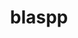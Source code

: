 ---
title: "blaspp"
layout: cache
categories: [package, develop]
meta: {"compilers": ["cce@18.0.0", "gcc@10.3.0", "gcc@11.4.0", "gcc@9.4.0", "intel-oneapi-compilers@2025.1.0"], "num_specs": 54, "num_specs_by_stack": {"e4s": 21, "e4s-cray-rhel": 5, "e4s-cray-sles": 2, "e4s-neoverse-v2": 10, "e4s-neoverse_v1": 8, "e4s-oneapi": 6, "e4s-power": 2, "root": 54}, "oss": ["rhel8", "sle_hpc15", "ubuntu20.04", "ubuntu22.04"], "platforms": ["linux"], "stacks": ["e4s", "e4s-cray-rhel", "e4s-cray-sles", "e4s-neoverse-v2", "e4s-neoverse_v1", "e4s-oneapi", "e4s-power", "root"], "targets": ["neoverse_v1", "neoverse_v2", "ppc64le", "x86_64_v3", "x86_64_v4"], "versions": ["2024.10.26"]}
spec_details: [{"compiler": "gcc@11.4.0", "hash": "35wrrzaomzu6i3cevbpk73lvqcfwolpf", "os": "ubuntu22.04", "platform": "linux", "size": "-", "stacks": ["e4s-neoverse-v2", "root"], "target": "neoverse_v2", "variants": ["build_system=cmake", "build_type=Release", "+cuda", "cuda_arch:=90", "generator=make", "~ipo", "+openmp", "~rocm", "+shared", "~sycl"], "versions": ["2024.10.26"]}, {"compiler": "gcc@11.4.0", "hash": "3fvup4mdd2mkfzab3dqwmlcnxmqhn2fb", "os": "ubuntu22.04", "platform": "linux", "size": "-", "stacks": ["e4s", "root"], "target": "x86_64_v3", "variants": ["amdgpu_target:=gfx90a", "build_system=cmake", "build_type=Release", "~cuda", "generator=make", "~ipo", "+openmp", "+rocm", "+shared", "~sycl"], "versions": ["2024.10.26"]}, {"compiler": "gcc@11.4.0", "hash": "5ss75cc6jyktspwifc7uzgfey6l5mdxp", "os": "ubuntu22.04", "platform": "linux", "size": "-", "stacks": ["e4s", "root"], "target": "x86_64_v3", "variants": ["build_system=cmake", "build_type=Release", "+cuda", "cuda_arch:=80", "generator=make", "~ipo", "+openmp", "~rocm", "+shared", "~sycl"], "versions": ["2024.10.26"]}, {"compiler": "gcc@11.4.0", "hash": "5xijdgamnscqsgyrggpb3s3hory5koey", "os": "ubuntu22.04", "platform": "linux", "size": "-", "stacks": ["e4s", "root"], "target": "x86_64_v3", "variants": ["amdgpu_target:=gfx90a", "build_system=cmake", "build_type=Release", "~cuda", "generator=make", "~ipo", "+openmp", "+rocm", "+shared", "~sycl"], "versions": ["2024.10.26"]}, {"compiler": "gcc@11.4.0", "hash": "6cdly7rmnuvfybrpz7bvnur7mmog3tjn", "os": "ubuntu22.04", "platform": "linux", "size": "-", "stacks": ["e4s-neoverse_v1", "root"], "target": "neoverse_v1", "variants": ["build_system=cmake", "build_type=Release", "+cuda", "cuda_arch:=75", "generator=make", "~ipo", "+openmp", "~rocm", "+shared", "~sycl"], "versions": ["2024.10.26"]}, {"compiler": "gcc@11.4.0", "hash": "6nbt525eqv6lbo5f6wc7emfnge6oc6l7", "os": "ubuntu22.04", "platform": "linux", "size": "-", "stacks": ["e4s", "root"], "target": "x86_64_v3", "variants": ["build_system=cmake", "build_type=Release", "~cuda", "generator=make", "~ipo", "+openmp", "~rocm", "+shared", "~sycl"], "versions": ["2024.10.26"]}, {"compiler": "gcc@10.3.0", "hash": "6nscuqntl5c26zsiuaqw5xffxjl5xtdd", "os": "sle_hpc15", "platform": "linux", "size": "-", "stacks": ["e4s-cray-sles", "root"], "target": "x86_64_v4", "variants": ["build_system=cmake", "build_type=Release", "~cuda", "generator=make", "~ipo", "+openmp", "~rocm", "+shared", "~sycl"], "versions": ["2024.10.26"]}, {"compiler": "cce@18.0.0", "hash": "6y6fwjgemzzwpj3gge6ei43wimnlzvvv", "os": "rhel8", "platform": "linux", "size": "-", "stacks": ["e4s-cray-rhel", "root"], "target": "x86_64_v3", "variants": ["build_system=cmake", "build_type=Release", "~cuda", "generator=make", "~ipo", "+openmp", "~rocm", "+shared", "~sycl"], "versions": ["2024.10.26"]}, {"compiler": "gcc@11.4.0", "hash": "7e633nsyeuamyxpxidhgjdk6yutttnqt", "os": "ubuntu22.04", "platform": "linux", "size": "-", "stacks": ["e4s", "root"], "target": "x86_64_v3", "variants": ["amdgpu_target:=gfx90a", "build_system=cmake", "build_type=Release", "~cuda", "generator=make", "~ipo", "+openmp", "+rocm", "+shared", "~sycl"], "versions": ["2024.10.26"]}, {"compiler": "gcc@11.4.0", "hash": "7p3knbtsb4lfw3eq4napsgthoioevu7q", "os": "ubuntu22.04", "platform": "linux", "size": "-", "stacks": ["e4s-neoverse_v1", "root"], "target": "neoverse_v1", "variants": ["build_system=cmake", "build_type=Release", "~cuda", "generator=make", "~ipo", "+openmp", "~rocm", "+shared", "~sycl"], "versions": ["2024.10.26"]}, {"compiler": "intel-oneapi-compilers@2025.1.0", "hash": "a2yp3unqbcicbcchvchi3zv3wvpg7ydp", "os": "ubuntu22.04", "platform": "linux", "size": "-", "stacks": ["e4s-oneapi", "root"], "target": "x86_64_v3", "variants": ["build_system=cmake", "build_type=Release", "~cuda", "generator=make", "~ipo", "+openmp", "~rocm", "+shared", "~sycl"], "versions": ["2024.10.26"]}, {"compiler": "gcc@11.4.0", "hash": "afw33rij6tulx4a6obcarpbebt4mls5s", "os": "ubuntu22.04", "platform": "linux", "size": "-", "stacks": ["e4s-neoverse-v2", "root"], "target": "neoverse_v2", "variants": ["build_system=cmake", "build_type=Release", "~cuda", "generator=make", "~ipo", "+openmp", "~rocm", "+shared", "~sycl"], "versions": ["2024.10.26"]}, {"compiler": "gcc@11.4.0", "hash": "bby6qrnifbxqsvj77le4rtrueuqmktxo", "os": "ubuntu22.04", "platform": "linux", "size": "-", "stacks": ["e4s", "root"], "target": "x86_64_v3", "variants": ["build_system=cmake", "build_type=Release", "+cuda", "cuda_arch:=90", "generator=make", "~ipo", "+openmp", "~rocm", "+shared", "~sycl"], "versions": ["2024.10.26"]}, {"compiler": "gcc@11.4.0", "hash": "bscx424oil3a6bcb4wdipux5s35gnous", "os": "ubuntu22.04", "platform": "linux", "size": "-", "stacks": ["e4s-neoverse_v1", "root"], "target": "neoverse_v1", "variants": ["build_system=cmake", "build_type=Release", "+cuda", "cuda_arch:=90", "generator=make", "~ipo", "+openmp", "~rocm", "+shared", "~sycl"], "versions": ["2024.10.26"]}, {"compiler": "intel-oneapi-compilers@2025.1.0", "hash": "didp66mk7kpl6ljz32zg6rosbar3obvk", "os": "ubuntu22.04", "platform": "linux", "size": "-", "stacks": ["e4s-oneapi", "root"], "target": "x86_64_v3", "variants": ["build_system=cmake", "build_type=Release", "~cuda", "generator=make", "~ipo", "+openmp", "~rocm", "+shared", "~sycl"], "versions": ["2024.10.26"]}, {"compiler": "gcc@11.4.0", "hash": "dreie4csslgii33wsze7a3q4gyh5grna", "os": "ubuntu22.04", "platform": "linux", "size": "-", "stacks": ["e4s-neoverse-v2", "root"], "target": "neoverse_v2", "variants": ["build_system=cmake", "build_type=Release", "~cuda", "generator=make", "~ipo", "+openmp", "~rocm", "+shared", "~sycl"], "versions": ["2024.10.26"]}, {"compiler": "gcc@9.4.0", "hash": "dufpsxvqly2koe6ox7wik67indpz4kue", "os": "ubuntu20.04", "platform": "linux", "size": "-", "stacks": ["e4s-power", "root"], "target": "ppc64le", "variants": ["build_system=cmake", "build_type=Release", "~cuda", "generator=make", "~ipo", "+openmp", "~rocm", "+shared", "~sycl"], "versions": ["2024.10.26"]}, {"compiler": "gcc@11.4.0", "hash": "dy6sk4owce77yvelaqwuciliwz5ex7gi", "os": "ubuntu22.04", "platform": "linux", "size": "-", "stacks": ["e4s-neoverse_v1", "root"], "target": "neoverse_v1", "variants": ["build_system=cmake", "build_type=Release", "+cuda", "cuda_arch:=80", "generator=make", "~ipo", "+openmp", "~rocm", "+shared", "~sycl"], "versions": ["2024.10.26"]}, {"compiler": "gcc@11.4.0", "hash": "edtwiz4ws32mosp2jlouvzwdx3zx4zm2", "os": "ubuntu22.04", "platform": "linux", "size": "-", "stacks": ["e4s-neoverse-v2", "root"], "target": "neoverse_v2", "variants": ["build_system=cmake", "build_type=Release", "+cuda", "cuda_arch:=90", "generator=make", "~ipo", "+openmp", "~rocm", "+shared", "~sycl"], "versions": ["2024.10.26"]}, {"compiler": "gcc@11.4.0", "hash": "ffk37u3eiuvkhzpriq3nq7ogn2h5sd46", "os": "ubuntu22.04", "platform": "linux", "size": "-", "stacks": ["e4s-neoverse_v1", "root"], "target": "neoverse_v1", "variants": ["build_system=cmake", "build_type=Release", "+cuda", "cuda_arch:=90", "generator=make", "~ipo", "+openmp", "~rocm", "+shared", "~sycl"], "versions": ["2024.10.26"]}, {"compiler": "gcc@11.4.0", "hash": "fws4z4vbtfbu3lx6q4qlmeniazcumu5w", "os": "ubuntu22.04", "platform": "linux", "size": "-", "stacks": ["e4s-neoverse-v2", "root"], "target": "neoverse_v2", "variants": ["build_system=cmake", "build_type=Release", "~cuda", "generator=make", "~ipo", "+openmp", "~rocm", "+shared", "~sycl"], "versions": ["2024.10.26"]}, {"compiler": "gcc@11.4.0", "hash": "gf4esvbhi6hgup44ivdvfiezsdzbc2h3", "os": "ubuntu22.04", "platform": "linux", "size": "-", "stacks": ["e4s-neoverse-v2", "root"], "target": "neoverse_v2", "variants": ["build_system=cmake", "build_type=Release", "+cuda", "cuda_arch:=90", "generator=make", "~ipo", "+openmp", "~rocm", "+shared", "~sycl"], "versions": ["2024.10.26"]}, {"compiler": "gcc@11.4.0", "hash": "htu432rwcs6tqwrqo4igde6lrb3usp4p", "os": "ubuntu22.04", "platform": "linux", "size": "-", "stacks": ["e4s", "root"], "target": "x86_64_v3", "variants": ["build_system=cmake", "build_type=Release", "~cuda", "generator=make", "~ipo", "+openmp", "~rocm", "+shared", "~sycl"], "versions": ["2024.10.26"]}, {"compiler": "gcc@11.4.0", "hash": "hv2ewceh5bah54kbvh3ovpf75nemvyic", "os": "ubuntu22.04", "platform": "linux", "size": "-", "stacks": ["e4s-neoverse_v1", "root"], "target": "neoverse_v1", "variants": ["build_system=cmake", "build_type=Release", "+cuda", "cuda_arch:=75", "generator=make", "~ipo", "+openmp", "~rocm", "+shared", "~sycl"], "versions": ["2024.10.26"]}, {"compiler": "gcc@11.4.0", "hash": "igf6g466zh7aqpyiirmrnybdjc6nwsnj", "os": "ubuntu22.04", "platform": "linux", "size": "-", "stacks": ["e4s-neoverse-v2", "root"], "target": "neoverse_v2", "variants": ["build_system=cmake", "build_type=Release", "~cuda", "generator=make", "~ipo", "+openmp", "~rocm", "+shared", "~sycl"], "versions": ["2024.10.26"]}, {"compiler": "gcc@11.4.0", "hash": "ink3cuqcth5sx3d7ta3kd4g5lvhktr2i", "os": "ubuntu22.04", "platform": "linux", "size": "-", "stacks": ["e4s-neoverse-v2", "root"], "target": "neoverse_v2", "variants": ["build_system=cmake", "build_type=Release", "+cuda", "cuda_arch:=90", "generator=make", "~ipo", "+openmp", "~rocm", "+shared", "~sycl"], "versions": ["2024.10.26"]}, {"compiler": "gcc@11.4.0", "hash": "ivip7fks6undv5gdefoukrqewlvvffoh", "os": "ubuntu22.04", "platform": "linux", "size": "-", "stacks": ["e4s", "root"], "target": "x86_64_v3", "variants": ["amdgpu_target:=gfx90a", "build_system=cmake", "build_type=Release", "~cuda", "generator=make", "~ipo", "+openmp", "+rocm", "+shared", "~sycl"], "versions": ["2024.10.26"]}, {"compiler": "gcc@11.4.0", "hash": "jitbazurantf3gu2enct4pqgbat4hvls", "os": "ubuntu22.04", "platform": "linux", "size": "-", "stacks": ["e4s-neoverse_v1", "root"], "target": "neoverse_v1", "variants": ["build_system=cmake", "build_type=Release", "+cuda", "cuda_arch:=80", "generator=make", "~ipo", "+openmp", "~rocm", "+shared", "~sycl"], "versions": ["2024.10.26"]}, {"compiler": "intel-oneapi-compilers@2025.1.0", "hash": "jypcikma4324loiujj5bjmi3zu6z6zk5", "os": "ubuntu22.04", "platform": "linux", "size": "-", "stacks": ["e4s-oneapi", "root"], "target": "x86_64_v3", "variants": ["build_system=cmake", "build_type=Release", "~cuda", "generator=make", "~ipo", "+openmp", "~rocm", "+shared", "~sycl"], "versions": ["2024.10.26"]}, {"compiler": "gcc@10.3.0", "hash": "kxvn6zxlqvdggy2nex5nghq2v7qpqqvl", "os": "sle_hpc15", "platform": "linux", "size": "-", "stacks": ["e4s-cray-sles", "root"], "target": "x86_64_v4", "variants": ["build_system=cmake", "build_type=Release", "~cuda", "generator=make", "~ipo", "+openmp", "~rocm", "+shared", "~sycl"], "versions": ["2024.10.26"]}, {"compiler": "gcc@11.4.0", "hash": "lk5xljuwlyzyjtmbemxynf5qm2x67mdc", "os": "ubuntu22.04", "platform": "linux", "size": "-", "stacks": ["e4s", "root"], "target": "x86_64_v3", "variants": ["amdgpu_target:=gfx90a", "build_system=cmake", "build_type=Release", "~cuda", "generator=make", "~ipo", "+openmp", "+rocm", "+shared", "~sycl"], "versions": ["2024.10.26"]}, {"compiler": "intel-oneapi-compilers@2025.1.0", "hash": "mehwhmhntztqs2jolnlwjbux3a45df5c", "os": "ubuntu22.04", "platform": "linux", "size": "-", "stacks": ["e4s-oneapi", "root"], "target": "x86_64_v3", "variants": ["build_system=cmake", "build_type=Release", "~cuda", "generator=make", "~ipo", "+openmp", "~rocm", "+shared", "~sycl"], "versions": ["2024.10.26"]}, {"compiler": "gcc@11.4.0", "hash": "nbcykpo5qssmbhetjzbpg5x4nyrrd3ct", "os": "ubuntu22.04", "platform": "linux", "size": "-", "stacks": ["e4s", "root"], "target": "x86_64_v3", "variants": ["amdgpu_target:=gfx90a", "build_system=cmake", "build_type=Release", "~cuda", "generator=make", "~ipo", "+openmp", "+rocm", "+shared", "~sycl"], "versions": ["2024.10.26"]}, {"compiler": "gcc@11.4.0", "hash": "o7xkjiamsjrsffjjjv3s2u5iin3ubokd", "os": "ubuntu22.04", "platform": "linux", "size": "-", "stacks": ["e4s", "root"], "target": "x86_64_v3", "variants": ["amdgpu_target:=gfx90a", "build_system=cmake", "build_type=Release", "~cuda", "generator=make", "~ipo", "+openmp", "+rocm", "+shared", "~sycl"], "versions": ["2024.10.26"]}, {"compiler": "gcc@11.4.0", "hash": "ocyp2tcsaljkmwwocajuogue4hzlcy7m", "os": "ubuntu22.04", "platform": "linux", "size": "-", "stacks": ["e4s", "root"], "target": "x86_64_v3", "variants": ["build_system=cmake", "build_type=Release", "+cuda", "cuda_arch:=80", "generator=make", "~ipo", "+openmp", "~rocm", "+shared", "~sycl"], "versions": ["2024.10.26"]}, {"compiler": "gcc@11.4.0", "hash": "oqtrhr52uf6uidfoyizqrxptv544nh5t", "os": "ubuntu22.04", "platform": "linux", "size": "-", "stacks": ["e4s", "root"], "target": "x86_64_v3", "variants": ["build_system=cmake", "build_type=Release", "~cuda", "generator=make", "~ipo", "+openmp", "~rocm", "+shared", "~sycl"], "versions": ["2024.10.26"]}, {"compiler": "intel-oneapi-compilers@2025.1.0", "hash": "qrebqmoixol5u4y3pofxsadld6dg6sez", "os": "ubuntu22.04", "platform": "linux", "size": "-", "stacks": ["e4s-oneapi", "root"], "target": "x86_64_v3", "variants": ["build_system=cmake", "build_type=Release", "~cuda", "generator=make", "~ipo", "+openmp", "~rocm", "+shared", "~sycl"], "versions": ["2024.10.26"]}, {"compiler": "gcc@9.4.0", "hash": "r6wjeykyu7h3f34fpnuwcnsldxzmji2x", "os": "ubuntu20.04", "platform": "linux", "size": "-", "stacks": ["e4s-power", "root"], "target": "ppc64le", "variants": ["build_system=cmake", "build_type=Release", "+cuda", "cuda_arch:=70", "generator=make", "~ipo", "+openmp", "~rocm", "+shared", "~sycl"], "versions": ["2024.10.26"]}, {"compiler": "gcc@11.4.0", "hash": "sublsogf3dtv7qfbptbqdinr3xpgdcuq", "os": "ubuntu22.04", "platform": "linux", "size": "-", "stacks": ["e4s-neoverse_v1", "root"], "target": "neoverse_v1", "variants": ["build_system=cmake", "build_type=Release", "~cuda", "generator=make", "~ipo", "+openmp", "~rocm", "+shared", "~sycl"], "versions": ["2024.10.26"]}, {"compiler": "gcc@11.4.0", "hash": "sznj6orlohvq5eklztr774zqpj7nggl6", "os": "ubuntu22.04", "platform": "linux", "size": "-", "stacks": ["e4s-neoverse-v2", "root"], "target": "neoverse_v2", "variants": ["build_system=cmake", "build_type=Release", "~cuda", "generator=make", "~ipo", "+openmp", "~rocm", "+shared", "~sycl"], "versions": ["2024.10.26"]}, {"compiler": "gcc@11.4.0", "hash": "ttv3kbnsnovjhwte3jt2zonablvvtwx7", "os": "ubuntu22.04", "platform": "linux", "size": "-", "stacks": ["e4s", "root"], "target": "x86_64_v3", "variants": ["build_system=cmake", "build_type=Release", "+cuda", "cuda_arch:=80", "generator=make", "~ipo", "+openmp", "~rocm", "+shared", "~sycl"], "versions": ["2024.10.26"]}, {"compiler": "cce@18.0.0", "hash": "u2rrcamwrnwtae2qxcdzd2qxfydpk52f", "os": "rhel8", "platform": "linux", "size": "-", "stacks": ["e4s-cray-rhel", "root"], "target": "x86_64_v3", "variants": ["build_system=cmake", "build_type=Release", "~cuda", "generator=make", "~ipo", "+openmp", "~rocm", "+shared", "~sycl"], "versions": ["2024.10.26"]}, {"compiler": "intel-oneapi-compilers@2025.1.0", "hash": "vlq6t5ujajsoefn4sns7m5ngpi5teqol", "os": "ubuntu22.04", "platform": "linux", "size": "-", "stacks": ["e4s-oneapi", "root"], "target": "x86_64_v3", "variants": ["build_system=cmake", "build_type=Release", "~cuda", "generator=make", "~ipo", "+openmp", "~rocm", "+shared", "~sycl"], "versions": ["2024.10.26"]}, {"compiler": "gcc@11.4.0", "hash": "vuurq3rpugmx44afmk5urknclgz36ql6", "os": "ubuntu22.04", "platform": "linux", "size": "-", "stacks": ["e4s", "root"], "target": "x86_64_v3", "variants": ["amdgpu_target:=gfx90a", "build_system=cmake", "build_type=Release", "~cuda", "generator=make", "~ipo", "+openmp", "+rocm", "+shared", "~sycl"], "versions": ["2024.10.26"]}, {"compiler": "gcc@11.4.0", "hash": "w4lxbzcrmqdbcpqonsugnv6nyrda4f6a", "os": "ubuntu22.04", "platform": "linux", "size": "-", "stacks": ["e4s", "root"], "target": "x86_64_v3", "variants": ["amdgpu_target:=gfx90a", "build_system=cmake", "build_type=Release", "~cuda", "generator=make", "~ipo", "+openmp", "+rocm", "+shared", "~sycl"], "versions": ["2024.10.26"]}, {"compiler": "gcc@11.4.0", "hash": "wegfzldktm6xwymyqbibzw3szhnhpwd3", "os": "ubuntu22.04", "platform": "linux", "size": "-", "stacks": ["e4s", "root"], "target": "x86_64_v3", "variants": ["build_system=cmake", "build_type=Release", "+cuda", "cuda_arch:=90", "generator=make", "~ipo", "+openmp", "~rocm", "+shared", "~sycl"], "versions": ["2024.10.26"]}, {"compiler": "gcc@11.4.0", "hash": "wyotuqhjrosp7jyhhks3btsxvzrmmm3b", "os": "ubuntu22.04", "platform": "linux", "size": "-", "stacks": ["e4s", "root"], "target": "x86_64_v3", "variants": ["build_system=cmake", "build_type=Release", "+cuda", "cuda_arch:=90", "generator=make", "~ipo", "+openmp", "~rocm", "+shared", "~sycl"], "versions": ["2024.10.26"]}, {"compiler": "cce@18.0.0", "hash": "xhexztgt5sxozyvwmafnwrlk65vjcugz", "os": "rhel8", "platform": "linux", "size": "-", "stacks": ["e4s-cray-rhel", "root"], "target": "x86_64_v3", "variants": ["build_system=cmake", "build_type=Release", "~cuda", "generator=make", "~ipo", "+openmp", "~rocm", "+shared", "~sycl"], "versions": ["2024.10.26"]}, {"compiler": "gcc@11.4.0", "hash": "y2pntpzwyve6qw3t7e77pv4pztllxmas", "os": "ubuntu22.04", "platform": "linux", "size": "-", "stacks": ["e4s", "root"], "target": "x86_64_v3", "variants": ["build_system=cmake", "build_type=Release", "+cuda", "cuda_arch:=90", "generator=make", "~ipo", "+openmp", "~rocm", "+shared", "~sycl"], "versions": ["2024.10.26"]}, {"compiler": "gcc@11.4.0", "hash": "y5dc6fqhe6zkot2ss335hsutjy5dcdwc", "os": "ubuntu22.04", "platform": "linux", "size": "-", "stacks": ["e4s-neoverse-v2", "root"], "target": "neoverse_v2", "variants": ["build_system=cmake", "build_type=Release", "+cuda", "cuda_arch:=90", "generator=make", "~ipo", "+openmp", "~rocm", "+shared", "~sycl"], "versions": ["2024.10.26"]}, {"compiler": "gcc@11.4.0", "hash": "yxaeqn7wslbsii5mjkyr5veyigdpm64j", "os": "ubuntu22.04", "platform": "linux", "size": "-", "stacks": ["e4s", "root"], "target": "x86_64_v3", "variants": ["build_system=cmake", "build_type=Release", "~cuda", "generator=make", "~ipo", "+openmp", "~rocm", "+shared", "~sycl"], "versions": ["2024.10.26"]}, {"compiler": "gcc@11.4.0", "hash": "z6lxnb3x676vrg64heys3uii7swo4677", "os": "ubuntu22.04", "platform": "linux", "size": "-", "stacks": ["e4s", "root"], "target": "x86_64_v3", "variants": ["build_system=cmake", "build_type=Release", "+cuda", "cuda_arch:=80", "generator=make", "~ipo", "+openmp", "~rocm", "+shared", "~sycl"], "versions": ["2024.10.26"]}, {"compiler": "cce@18.0.0", "hash": "zhwhgymus7wgaa4qu4c23zwv6f4l5xfn", "os": "rhel8", "platform": "linux", "size": "-", "stacks": ["e4s-cray-rhel", "root"], "target": "x86_64_v3", "variants": ["build_system=cmake", "build_type=Release", "~cuda", "generator=make", "~ipo", "+openmp", "~rocm", "+shared", "~sycl"], "versions": ["2024.10.26"]}, {"compiler": "cce@18.0.0", "hash": "zrebmhvbxumohsktszlupryjskd6gcfe", "os": "rhel8", "platform": "linux", "size": "-", "stacks": ["e4s-cray-rhel", "root"], "target": "x86_64_v3", "variants": ["build_system=cmake", "build_type=Release", "~cuda", "generator=make", "~ipo", "+openmp", "~rocm", "+shared", "~sycl"], "versions": ["2024.10.26"]}]
---